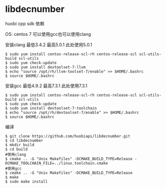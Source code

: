 # libdecnumber
huobi cpp sdk 依赖 

OS: centos 7 
可以使用gcc也可以使用clang

安装clang 最低3.4.2 最高5.0.1 此处使用5.0.1

````
$ sudo yum install centos-release-scl-rh centos-release-scl scl-utils-build scl-utils
$ sudo yum check-update
$ sudo yum install devtoolset-7-llvm
$ echo "source /opt/rh/llvm-toolset-7/enable" >> $HOME/.bashrc
$ source $HOME/.bashrc
````

安装gcc 最低4.9.2 最高7.3.1 此处使用7.3.1

````
$ sudo yum install centos-release-scl-rh centos-release-scl scl-utils-build scl-utils
$ sudo yum check-update
$ sudo yum install devtoolset-7-toolchain
$ echo "source /opt/rh/devtoolset-7/enable" >> $HOME/.bashrc
$ source $HOME/.bashrc
````

编译
````
$ git clone https://github.com/huobiapi/libdecnumber.git
$ cd libdecnumber 
$ mkdir build
$ cd build
#使用clang
$ cmake .. -G "Unix Makefiles" -DCMAKE_BUILD_TYPE=Release -DCMAKE_TOOLCHAIN_FILE=../linux.toolchain.cmake
#使用gcc
$ cmake .. -G "Unix Makefiles" -DCMAKE_BUILD_TYPE=Release 
$ make
$ sudo make install
````


